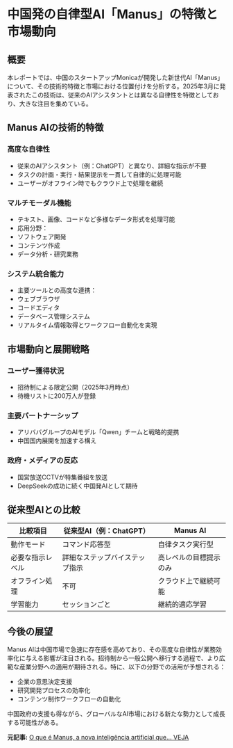 # 中国発の自律型AI「Manus」の特徴と市場動向

## 概要

本レポートでは、中国のスタートアップMonicaが開発した新世代AI「Manus」について、その技術的特徴と市場における位置付けを分析する。2025年3月に発表されたこの技術は、従来のAIアシスタントとは異なる自律性を特徴としており、大きな注目を集めている。

## Manus AIの技術的特徴

### 高度な自律性
- 従来のAIアシスタント（例：ChatGPT）と異なり、詳細な指示が不要
- タスクの計画・実行・結果提示を一貫して自律的に処理可能
- ユーザーがオフライン時でもクラウド上で処理を継続

### マルチモーダル機能
- テキスト、画像、コードなど多様なデータ形式を処理可能
- 応用分野：
 - ソフトウェア開発
 - コンテンツ作成
 - データ分析・研究業務

### システム統合能力
- 主要ツールとの高度な連携：
 - ウェブブラウザ
 - コードエディタ
 - データベース管理システム
- リアルタイム情報取得とワークフロー自動化を実現

## 市場動向と展開戦略

### ユーザー獲得状況
- 招待制による限定公開（2025年3月時点）
- 待機リストに200万人が登録

### 主要パートナーシップ
- アリババグループのAIモデル「Qwen」チームと戦略的提携
- 中国国内展開を加速する構え

### 政府・メディアの反応
- 国営放送CCTVが特集番組を放送
- DeepSeekの成功に続く中国発AIとして期待

## 従来型AIとの比較

| 比較項目 | 従来型AI（例：ChatGPT） | Manus AI |
|---------|------------------------|----------|
| 動作モード | コマンド応答型 | 自律タスク実行型 |
| 必要な指示レベル | 詳細なステップバイステップ指示 | 高レベルの目標提示のみ |
| オフライン処理 | 不可 | クラウド上で継続可能 |
| 学習能力 | セッションごと | 継続的適応学習 |

## 今後の展望

Manus AIは中国市場で急速に存在感を高めており、その高度な自律性が業務効率化に与える影響が注目される。招待制から一般公開へ移行する過程で、より広範な産業分野への適用が期待される。特に、以下の分野での活用が予想される：
- 企業の意思決定支援
- 研究開発プロセスの効率化
- コンテンツ制作ワークフローの自動化

中国政府の支援も得ながら、グローバルなAI市場における新たな勢力として成長する可能性がある。

**元記事:** [O que é Manus, a nova inteligência artificial que... VEJA](https://veja.abril.com.br/tecnologia/o-que-e-manus-a-nova-inteligencia-artificial-que-promete-fazer-tudo)